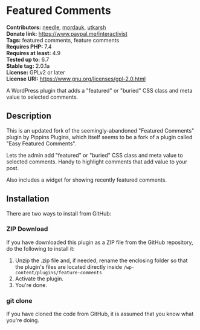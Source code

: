 # Featured Comments

**Contributors:** [needle](https://profiles.wordpress.org/needle/), [mordauk](https://profiles.wordpress.org/mordauk/), [utkarsh](https://profiles.wordpress.org/utkarsh/)<br/>
**Donate link:** https://www.paypal.me/interactivist<br/>
**Tags:** featured comments, feature comments<br/>
**Requires PHP:** 7.4<br/>
**Requires at least:** 4.9<br/>
**Tested up to:** 6.7<br/>
**Stable tag:** 2.0.1a<br/>
**License:** GPLv2 or later<br/>
**License URI:** https://www.gnu.org/licenses/gpl-2.0.html

A WordPress plugin that adds a "featured" or "buried" CSS class and meta value to selected comments.

## Description

This is an updated fork of the seemingly-abandoned "Featured Comments" plugin by Pippins Plugins, which itself seems to be a fork of a plugin called "Easy Featured Comments".

Lets the admin add "featured" or "buried" CSS class and meta value to selected comments. Handy to highlight comments that add value to your post.

Also includes a widget for showing recently featured comments.

## Installation

There are two ways to install from GitHub:

### ZIP Download

If you have downloaded this plugin as a ZIP file from the GitHub repository, do the following to install it:

1. Unzip the .zip file and, if needed, rename the enclosing folder so that the plugin's files are located directly inside `/wp-content/plugins/feature-comments`
2. Activate the plugin.
3. You're done.

### git clone

If you have cloned the code from GitHub, it is assumed that you know what you're doing.
